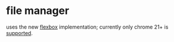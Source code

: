 # file manager

uses the new
[flexbox](https://developer.mozilla.org/en-US/docs/CSS/Flexbox)
implementation; currently only chrome 21+ is
[supported](http://caniuse.com/flexbox).
